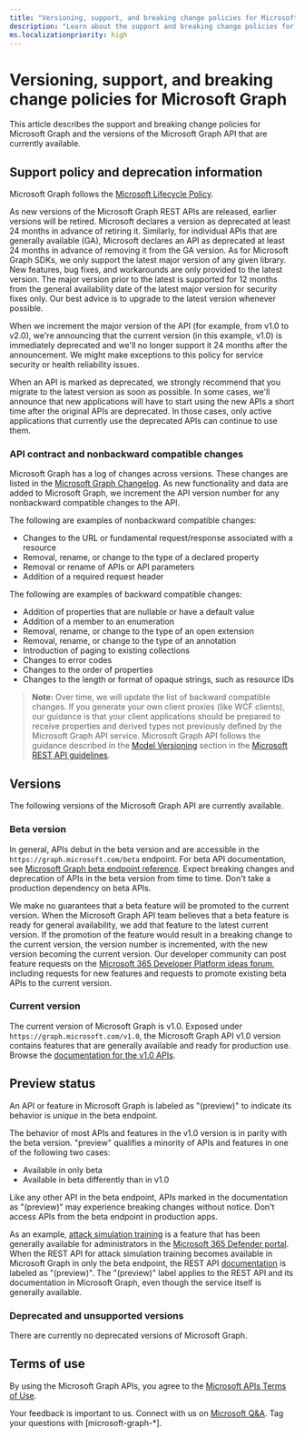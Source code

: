 ```yaml
---
title: "Versioning, support, and breaking change policies for Microsoft Graph"
description: "Learn about the support and breaking change policies for Microsoft Graph and the versions of the Microsoft Graph API that are currently available."
ms.localizationpriority: high
---
```


# Versioning, support, and breaking change policies for Microsoft Graph

This article describes the support and breaking change policies for Microsoft Graph and the versions of the Microsoft Graph API that are currently available.

## Support policy and deprecation information

Microsoft Graph follows the [Microsoft Lifecycle Policy](https://support.microsoft.com/lifecycle).

As new versions of the Microsoft Graph REST APIs are released, earlier versions will be retired. Microsoft declares a version as deprecated at least 24 months in advance of retiring it. Similarly, for individual APIs that are generally available (GA), Microsoft declares an API as deprecated at least 24 months in advance of removing it from the GA version. As for Microsoft Graph SDKs, we only support the latest major version of any given library. New features, bug fixes, and workarounds are only provided to the latest version. The major version prior to the latest is supported for 12 months from the general availability date of the latest major version for security fixes only. Our best advice is to upgrade to the latest version whenever possible.

When we increment the major version of the API (for example, from v1.0 to v2.0), we're announcing that the current version (in this example, v1.0) is immediately deprecated and we'll no longer support it 24 months after the announcement. We might make exceptions to this policy for service security or health reliability issues.

When an API is marked as deprecated, we strongly recommend that you migrate to the latest version as soon as possible. In some cases, we'll announce that new applications will have to start using the new APIs a short time after the original APIs are deprecated. In those cases, only active applications that currently use the deprecated APIs can continue to use them.

### API contract and nonbackward compatible changes

Microsoft Graph has a log of changes across versions. These changes are listed in the [Microsoft Graph Changelog](changelog.md). As new functionality and data are added to Microsoft Graph, we increment the API version number for any nonbackward compatible changes to the API.

The following are examples of nonbackward compatible changes:

- Changes to the URL or fundamental request/response associated with a resource
- Removal, rename, or change to the type of a declared property
- Removal or rename of APIs or API parameters
- Addition of a required request header

The following are examples of backward compatible changes:

- Addition of properties that are nullable or have a default value
- Addition of a member to an enumeration
- Removal, rename, or change to the type of an open extension
- Removal, rename, or change to the type of an annotation
- Introduction of paging to existing collections
- Changes to error codes
- Changes to the order of properties
- Changes to the length or format of opaque strings, such as resource IDs

>**Note:** Over time, we will update the list of backward compatible changes. If you generate your own client proxies (like WCF clients), our guidance is that your client applications should be prepared to receive properties and derived types not previously defined by the Microsoft Graph API service. Microsoft Graph API follows the guidance described in the [Model Versioning](https://github.com/Microsoft/api-guidelines/blob/master/Guidelines.md#12-versioning) section in the [Microsoft REST API guidelines](https://github.com/microsoft/api-guidelines/).

## Versions

The following versions of the Microsoft Graph API are currently available.

### Beta version
In general, APIs debut in the beta version and are accessible in the `https://graph.microsoft.com/beta` endpoint. For beta API documentation, see [Microsoft Graph beta endpoint reference](/graph/api/overview?view=graph-rest-beta&preserve-view=true). Expect breaking changes and deprecation of APIs in the beta version from time to time. Don't take a production dependency on beta APIs.

We make no guarantees that a beta feature will be promoted to the current version. When the Microsoft Graph API team believes that a beta feature is ready for general availability, we add that feature to the latest current version. If the promotion of the feature would result in a breaking change to the current version, the version number is incremented, with the new version becoming the current version.
Our developer community can post feature requests on the [Microsoft 365 Developer Platform ideas forum](https://techcommunity.microsoft.com/t5/microsoft-365-developer-platform/idb-p/Microsoft365DeveloperPlatform/label-name/Microsoft%20Graph), including requests for new features and requests to promote existing beta APIs to the current version.

### Current version

The current version of Microsoft Graph is v1.0. Exposed under `https://graph.microsoft.com/v1.0`, the Microsoft Graph API v1.0 version contains features that are generally available and ready for production use. Browse the [documentation for the v1.0 APIs](/graph/api/overview?view=graph-rest-1.0&preserve-view=true).

## Preview status
An API or feature in Microsoft Graph is labeled as "(preview)" to indicate its behavior is _unique_ in the beta endpoint. 

The behavior of most APIs and features in the v1.0 version is in parity with the beta version. "preview" qualifies a minority of APIs and features in one of the following two cases: 
- Available in only beta
- Available in beta differently than in v1.0

Like any other API in the beta endpoint, APIs marked in the documentation as "(preview)" may experience breaking changes without notice. Don't access APIs from the beta endpoint in production apps.

As an example, [attack simulation training](/microsoft-365/security/office-365-security/attack-simulation-training?view=o365-worldwide&preserve-view=true) is a feature that has been generally available for administrators in the [Microsoft 365 Defender portal](https://security.microsoft.com/). When the REST API for attack simulation training becomes available in Microsoft Graph in only the beta endpoint, the REST API [documentation](/graph/api/resources/security-api-overview?view=graph-rest-beta&preserve-view=true#attack-simulation-and-training-preview) is labeled as "(preview)". The "(preview)" label applies to the REST API and its documentation in Microsoft Graph, even though the service itself is generally available.

### Deprecated and unsupported versions

There are currently no deprecated versions of Microsoft Graph.

## Terms of use

By using the Microsoft Graph APIs, you agree to the [Microsoft APIs Terms of Use](/legal/microsoft-apis/terms-of-use?context=/graph/context).

Your feedback is important to us. Connect with us on [Microsoft Q&A](/answers/products/m365#microsoft-graph). Tag your questions with [microsoft-graph-*].
